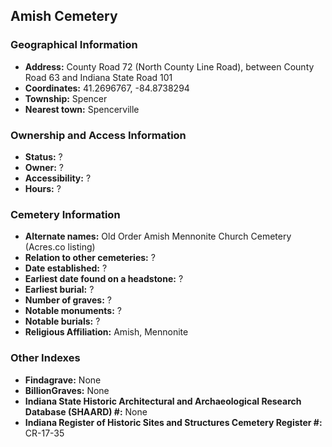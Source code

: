 ## Amish Cemetery

### Geographical Information
- **Address:** County Road 72 (North County Line Road), between County Road 63 and Indiana State Road 101
- **Coordinates:** 41.2696767, -84.8738294
- **Township:** Spencer
- **Nearest town:** Spencerville

### Ownership and Access Information
- **Status:** ?
- **Owner:** ?
- **Accessibility:** ?
- **Hours:** ?

### Cemetery Information
- **Alternate names:** Old Order Amish Mennonite Church Cemetery (Acres.co listing)
- **Relation to other cemeteries:** ?
- **Date established:** ?
- **Earliest date found on a headstone:** ?
- **Earliest burial:** ?
- **Number of graves:** ?
- **Notable monuments:** ?
- **Notable burials:** ?
- **Religious Affiliation:** Amish, Mennonite

### Other Indexes
- **Findagrave:** None
- **BillionGraves:** None
- **Indiana State Historic Architectural and Archaeological Research Database (SHAARD) #:** None
- **Indiana Register of Historic Sites and Structures Cemetery Register #:** CR-17-35
